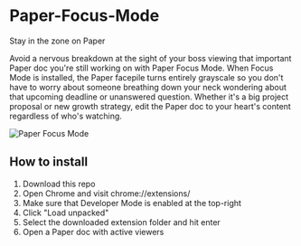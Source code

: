 # Paper-Focus-Mode
Stay in the zone on Paper

Avoid a nervous breakdown at the sight of your boss viewing that important Paper doc you're still working on with Paper Focus Mode. When Focus Mode is installed, the Paper facepile turns entirely grayscale so you don't have to worry about someone breathing down your neck wondering about that upcoming deadline or unanswered question. Whether it's a big project proposal or new growth strategy, edit the Paper doc to your heart's content regardless of who's watching.

![Paper Focus Mode](https://i.imgur.com/VhxExQb.png)

## How to install

1. Download this repo
2. Open Chrome and visit chrome://extensions/
3. Make sure that Developer Mode is enabled at the top-right
4. Click "Load unpacked"
5. Select the downloaded extension folder and hit enter
6. Open a Paper doc with active viewers